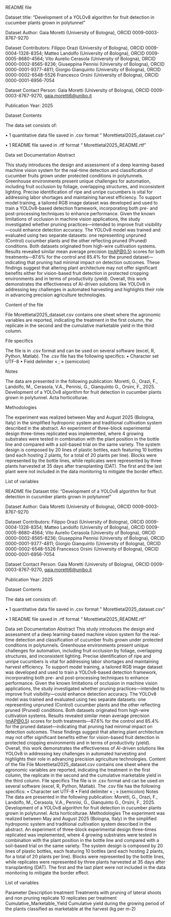 README file

Dataset title: “Development of a YOLOv8 algorithm for fruit detection in cucumber plants grown in polytunnel”

Dataset Author: Gaia Moretti (University of Bologna), ORCID 0009-0003-8767-9270

Dataset Contributors: Filippo Orazi (University of Bologna), ORCID 0009-0004-1328-8354; Matteo Landolfo (University of Bologna), ORCID  0009-0005-8680-4564; Vito Aurelio Cerasola (University of Bologna), ORCID 0000-0002-8565-8236; Giuseppina Pennisi (University of Bologna), ORCID 0000-0001-9377-4811; Giorgio Gianquinto (University of Bologna), ORCID 0000-0002-6548-5526 Francesco Orsini (University of Bologna), ORCID 0000-0001-6956-7054

Dataset Contact Person: Gaia Moretti (University of Bologna), ORCID 0009-0003-8767-9270, gaia.moretti6@unibo.it 

Publication Year: 2025

Dataset Contents

The data set consists of: 

•	1 quantitative data file saved in .csv format 
" Morettietal2025_dataset.csv"

•	1 README file saved in .rtf format
“ Morettietal2025_README.rtf"

Data set Documentation
Abstract

This study introduces the design and assessment of a deep learning-based machine vision system for the real-time detection and classification of cucumber fruits grown under protected conditions in polytunnels. Greenhouse environments present unique challenges for automation, including fruit occlusion by foliage, overlapping structures, and inconsistent lighting. Precise identification of ripe and unripe cucumbers is vital for addressing labor shortages and maintaining harvest efficiency. To support model training, a tailored RGB image dataset was developed and used to train a YOLOv8-based detection framework, incorporating both pre- and post-processing techniques to enhance performance. Given the known limitations of occlusion in machine vision applications, the study investigated whether pruning practices—intended to improve fruit visibility—could enhance detection accuracy. The YOLOv8 model was trained and evaluated using two separate datasets: one representing unpruned (Control) cucumber plants and the other reflecting pruned (Pruned) conditions. Both datasets originated from high-wire cultivation systems. Results revealed similar mean average precision (mAP@0.5) scores for both treatments—87.6% for the control and 85.4% for the pruned dataset—indicating that pruning had minimal impact on detection outcomes. These findings suggest that altering plant architecture may not offer significant benefits either for vision-based fruit detection in protected cropping environments and in terms of productivity (yield). Overall, this work demonstrates the effectiveness of AI-driven solutions like YOLOv8 in addressing key challenges in automated harvesting and highlights their role in advancing precision agriculture technologies.

Content of the file

File Morettietal2025_dataset.csv contains one sheet where the agronomic variables are reported, indicating the treatment in the first column, the replicate in the second and the cumulative marketable yield in the third column.

File specifics

The file is in .csv format and can be used on several software (excel, R, Python, Matlab). The .csv file has the following specifics:
•	Character set UTF-8
•	Field delimiter « ; » (semicolon)


Notes 

The data are presented in the following publication:
Moretti, G., Orazi, F., Landolfo, M., Cerasola, V.A., Pennisi, G., Gianquinto G., Orsini, F., 2025. Development of a YOLOv8 algorithm for fruit detection in cucumber plants grown in polytunnel. Acta horticolturae.


Methodologies 

The experiment was realized between May and August 2025 (Bologna, Italy) in the simplified hydroponic system and traditional cultivation system described in the abstract. An experiment of three-block experimental design three-times replicated was implemented, where 4 growing substrates were tested in combination with the plant position in the bottle line and compared with a soil-based trial on the same variety. The system design is composed by 20 lines of plastic bottles, each featuring 10 bottles (and each hosting 2 plants, for a total of 20 plants per line). Blocks were represented by the bottle lines, while replicates were represented by three plants harvested at 35 days after transplanting (DAT).
The first and the last plant were not included in the data monitoring to mitigate the border effect. 


List of variables

README file
Dataset title: “Development of a YOLOv8 algorithm for fruit detection in cucumber plants grown in polytunnel”

Dataset Author: Gaia Moretti (University of Bologna), ORCID 0009-0003-8767-9270

Dataset Contributors: Filippo Orazi (University of Bologna), ORCID 0009-0004-1328-8354; Matteo Landolfo (University of Bologna), ORCID  0009-0005-8680-4564; Vito Aurelio Cerasola (University of Bologna), ORCID 0000-0002-8565-8236; Giuseppina Pennisi (University of Bologna), ORCID 0000-0001-9377-4811; Giorgio Gianquinto (University of Bologna), ORCID 0000-0002-6548-5526 Francesco Orsini (University of Bologna), ORCID 0000-0001-6956-7054

Dataset Contact Person: Gaia Moretti (University of Bologna), ORCID 0009-0003-8767-9270, gaia.moretti6@unibo.it 

Publication Year: 2025

Dataset Contents

The data set consists of: 

•	1 quantitative data file saved in .csv format 
" Morettietal2025_dataset.csv"

•	1 README file saved in .rtf format
“ Morettietal2025_README.rtf"

Data set Documentation
Abstract
This study introduces the design and assessment of a deep learning-based machine vision system for the real-time detection and classification of cucumber fruits grown under protected conditions in polytunnels. Greenhouse environments present unique challenges for automation, including fruit occlusion by foliage, overlapping structures, and inconsistent lighting. Precise identification of ripe and unripe cucumbers is vital for addressing labor shortages and maintaining harvest efficiency. To support model training, a tailored RGB image dataset was developed and used to train a YOLOv8-based detection framework, incorporating both pre- and post-processing techniques to enhance performance. Given the known limitations of occlusion in machine vision applications, the study investigated whether pruning practices—intended to improve fruit visibility—could enhance detection accuracy. The YOLOv8 model was trained and evaluated using two separate datasets: one representing unpruned (Control) cucumber plants and the other reflecting pruned (Pruned) conditions. Both datasets originated from high-wire cultivation systems. Results revealed similar mean average precision (mAP@0.5) scores for both treatments—87.6% for the control and 85.4% for the pruned dataset—indicating that pruning had minimal impact on detection outcomes. These findings suggest that altering plant architecture may not offer significant benefits either for vision-based fruit detection in protected cropping environments and in terms of productivity (yield). Overall, this work demonstrates the effectiveness of AI-driven solutions like YOLOv8 in addressing key challenges in automated harvesting and highlights their role in advancing precision agriculture technologies.
Content of the file
File Morettietal2025_dataset.csv contains one sheet where the agronomic variables are reported, indicating the treatment in the first column, the replicate in the second and the cumulative marketable yield in the third column.
File specifics
The file is in .csv format and can be used on several software (excel, R, Python, Matlab). The .csv file has the following specifics:
•	Character set UTF-8
•	Field delimiter « ; » (semicolon)
Notes 
The data are presented in the following publication:
Moretti, G., Orazi, F., Landolfo, M., Cerasola, V.A., Pennisi, G., Gianquinto G., Orsini, F., 2025. Development of a YOLOv8 algorithm for fruit detection in cucumber plants grown in polytunnel. Acta horticolturae.
Methodologies 
The experiment was realized between May and August 2025 (Bologna, Italy) in the simplified hydroponic system and traditional cultivation system described in the abstract. An experiment of three-block experimental design three-times replicated was implemented, where 4 growing substrates were tested in combination with the plant position in the bottle line and compared with a soil-based trial on the same variety. The system design is composed by 20 lines of plastic bottles, each featuring 10 bottles (and each hosting 2 plants, for a total of 20 plants per line). Blocks were represented by the bottle lines, while replicates were represented by three plants harvested at 35 days after transplanting (DAT).
The first and the last plant were not included in the data monitoring to mitigate the border effect. 


List of variables

Parameter      	Description
treatment	     Treatments with pruning of lateral shoots and non pruning
replicate	     10 replicates per treatment
Cumulative_Marketable_Yield   	Cumulative yield during the growing period of the plants classified as marketable at the harvest (kg per m-2)







